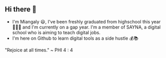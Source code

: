 ## Hi there 👋

- I'm Miangaly 😃, I've been freshly graduated from highschool this year 👩🏻‍🎓 and I'm currently on a gap year. I'm a member of SAYNA, a digital school who is aiming to teach digital jobs.
- I'm here on Github to learn digital tools as a side hustle 💰📚

"Rejoice at all times." ~ PHI 4 : 4
